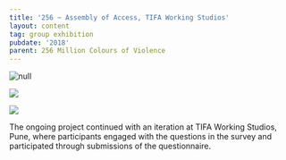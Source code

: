 ```yaml
---
title: '256 ~ Assembly of Access, TIFA Working Studios'
layout: content
tag: group exhibition
pubdate: '2018'
parent: 256 Million Colours of Violence
---
```

![null](/assets/img/ali-akbar-mehta_installation-view-01_cyborg-archive-256-million-colours-of-violence_tifa-working-studios_2018.jpg)

![](/assets/img/ali-akbar-mehta_installation-view-03_cyborg-archive-256-million-colours-of-violence_tifa-working-studios_2018.jpg)

![](/assets/img/ali-akbar-mehta_installation-view-of-wall-01_cyborg-archive-256-million-colours-of-violence_tifa-working-studios_2018.jpg)

The ongoing project continued with an iteration at TIFA Working Studios, Pune, where participants engaged with the questions in the survey and participated through submissions of the questionnaire.
